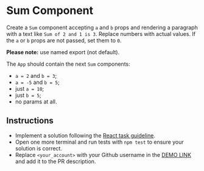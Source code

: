 # Sum Component

Create a `Sum` component accepting `a` and `b` props and rendering a paragraph with a text like `Sum of 2 and 1 is 3`. Replace numbers with actual
values. If the `a` or `b` props are not passed, set them to `0`.

**Please note:** use named export (not default).

The `App` should contain the next `Sum` components:

- `a = 2` and `b = 3`;
- `a = -5` and `b = 5`;
- just `a = 10`;
- just `b = 5`;
- no params at all.

## Instructions

- Implement a solution following the [React task guideline](https://github.com/mate-academy/react_task-guideline#react-tasks-guideline).
- Open one more terminal and run tests with `npm test` to ensure your solution is correct.
- Replace `<your_account>` with your Github username in the [DEMO LINK](https://Vladimir-Zadorozhnyi.github.io/react_sum/) and add it to the PR description.
